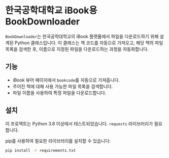 # 한국공학대학교 iBook용 BookDownloader

`BookDownloader`는 한국공학대학교의 iBook 플랫폼에서 파일을 다운로드하기 위해 설계된 Python 클래스입니다. 이 클래스는 책 코드를 자동으로 가져오고, 해당 책의 파일 목록을 검색한 후, 이름으로 지정된 파일을 다운로드하는 과정을 자동화합니다.

## 기능

- iBook 뷰어 페이지에서 `bookcode`를 자동으로 가져옵니다.
- 주어진 책에 대해 사용 가능한 파일 목록을 검색합니다.
- 파일 이름을 사용하여 특정 파일을 다운로드합니다.

## 설치

이 프로젝트는 Python 3.8 이상에서 테스트되었습니다.
`requests` 라이브러리가 필요합니다.

pip를 사용하여 필요한 라이브러리를 설치할 수 있습니다:

```bash
pip install -r requirements.txt
```